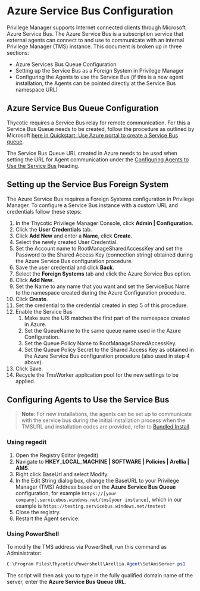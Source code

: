 [title]: # (Azure Service Bus Configuration)
[tags]: # (create,set-up)
[priority]: # (9501)
# Azure Service Bus Configuration

Privilege Manager supports Internet connected clients through Microsoft Azure Service Bus. The Azure Service Bus is a subscription service that external agents can connect to and use to communicate with an internal Privilege Manager (TMS) instance. This document is broken up in three sections:

* Azure Services Bus Queue Configuration
* Setting up the Service Bus as a Foreign System in Privilege Manager
* Configuring the Agents to use the Service Bus (if this is a new agent installation, the Agents can be pointed directly at the Service Bus namespace URL)

## Azure Service Bus Queue Configuration

Thycotic requires a Service Bus relay for remote communication. For this a Service Bus Queue needs to be created, follow the procedure as outlined by Microsoft [here in Quickstart: Use Azure portal to create a Service Bus queue](https://docs.microsoft.com/en-us/azure/service-bus-messaging/service-bus-quickstart-portal).

The Service Bus Queue URL created in Azure needs to be used when setting the URL for Agent communication under the [Configuring Agents to Use the Service Bus](https://dev.homer.thycotic.net/privman/0.1.0-dev/how-to/ms-az-service-bus.md#configuring-agents_to_use_the_service-bus) heading.

## Setting up the Service Bus Foreign System

The Azure Service Bus requires a Foreign Systems configuration in Privilege Manager. To configure a Service Bus instance with a custom URL and credentials follow these steps:

1. In the Thycotic Privilege Manager Console, click __Admin | Configuration__.
1. Click the __User Credentials__ tab.
1. Click __Add New__ and enter a __Name__, click __Create__.
1. Select the newly created User Credential.
1. Set the Account name to RootManageSharedAccessKey and set the Password to the Shared Access Key (connection string) obtained during the Azure Service Bus configuration procedure.
1. Save the user credential and click __Back__.
1. Select the __Foreign Systems__ tab and click the Azure Service Bus option.
1. Click __Add New__.
1. Set the Name to any name that you want and set the ServiceBus Name to the namespace created during the Azure Configuration procedure.
1. Click __Create__.
1. Set the credential to the credential created in step 5 of this procedure.
1. Enable the Service Bus
   1. Make sure the URI matches the first part of the namespace created in Azure.
   1. Set the QueueName to the same queue name used in the Azure Configuration.
   1. Set the Queue Policy Name to RootManageSharedAccessKey.
   1. Set the Queue Policy Secret to the Shared Access Key as obtained in the Azure Service Bus configuration procedure (also used in step 4 above).
1. Click Save.
1. Recycle the TmsWorker application pool for the new settings to be applied.

## Configuring Agents to Use the Service Bus

>**Note**:
>For new installations, the agents can be set up to communicate with the service bus during the initial installation process when the TMSURL and installation codes are provided, refer to [Bundled Install](../install/agent-inst-win-bundle.md).

### Using regedit

1. Open the Registry Editor (regedit)
1. Navigate to __HKEY_LOCAL_MACHINE | SOFTWARE | Policies | Arellia | AMS__.
1. Right click BaseUrl and select Modify.
1. In the Edit String dialog box, change the BaseURL to your Privilege Manager (TMS) Address based on the __Azure Service Bus Queue__ configuration, for example `https://[your company].servicebus.windows.net/tms[your instance]`, which in our example is `https://testing.servicebus.windows.net/tmstest`
1. Close the registry.
1. Restart the Agent service.

### Using PowerShell

To modify the TMS address via PowerShell, run this command as Administrator:

```ps1
C:\Program Files\Thycotic\Powershell\Arellia.Agent\SetAmsServer.ps1
```

The script will then ask you to type in the fully qualified domain name of the server, enter the __Azure Service Bus Queue URL__.
